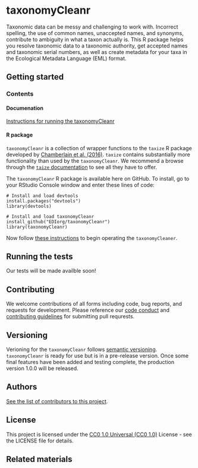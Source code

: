 # taxonomyCleanr

Taxonomic data can be messy and challenging to work with. Incorrect spelling, the use of common names, unaccepted names, and synonyms, contribute to ambiguity in what a taxon actually is. This R package helps you resolve taxonomic data to a taxonomic authority, get accepted names and taxonomic serial numbers, as well as create metadata for your taxa in the Ecological Metadata Language (EML) format.

## Getting started

### Contents

#### Documenation

[Instructions for running the taxonomyCleanr](https://github.com/EDIorg/taxonomyCleanr/blob/master/documentation/instructions.md)

#### R package

`taxonomyCleanr` is a collection of wrapper functions to the `taxize` R package developed by [Chamberlain et al. (2016)](https://github.com/ropensci/taxize). `taxize` contains substantially more functionality than used by the `taxonomyCleanr`. We recommend a browse through the [`taize` documentation](https://cran.r-project.org/web/packages/taxize/taxize.pdf) to see all they have to offer.

The `taxonomyCleanr` R package is available here on GitHub. To install, go to your RStudio Console window and enter these lines of code:

```
# Install and load devtools
install.packages("devtools")
library(devtools)

# Install and load taxonomyCleanr
install_github("EDIorg/taxonomyCleanr")
library(taxonomyCleanr)
```

Now follow [these instructions](https://github.com/EDIorg/taxonomyCleanr/blob/master/documentation/instructions.md) to begin operating the `taxonomyCleaner`.

## Running the tests

Our tests will be made availble soon!

## Contributing

We welcome contributions of all forms including code, bug reports, and requests for development. Please reference our [code conduct](https://github.com/EDIorg/taxonomyCleanr/blob/master/CODE_OF_CONDUCT.md) and [contributing guidelines](https://github.com/EDIorg/taxonomyCleanr/blob/master/CONTRIBUTING.md) for submitting pull requrests.

## Versioning

Verioning for the `taxonomyCleanr` follows [semantic versioning](https://semver.org/). `taxonomyCleanr` is ready for use but is in a pre-release version. Once some final features have been added and testing complete, the production version 1.0.0 will be released.

## Authors

[See the list of contributors to this project](https://github.com/EDIorg/taxonomyCleanr/blob/master/AUTHORS.md).

## License

This project is licensed under the [CC0 1.0 Universal (CC0 1.0)](https://creativecommons.org/publicdomain/zero/1.0/legalcode) License - see the LICENSE file for details.

## Related materials

